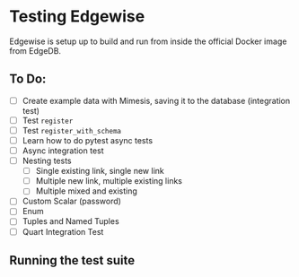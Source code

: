 # Testing Edgewise

Edgewise is setup up to build and run from inside the official Docker image from EdgeDB.

## To Do:
- [ ] Create example data with Mimesis, saving it to the database (integration test)
- [ ] Test `register`
- [ ] Test `register_with_schema`
- [ ] Learn how to do pytest async tests
- [ ] Async integration test
- [ ] Nesting tests
  - [ ] Single existing link, single new link
  - [ ] Multiple new link, multiple existing links
  - [ ] Multiple mixed and existing
- [ ] Custom Scalar (password)
- [ ] Enum
- [ ] Tuples and Named Tuples
- [ ] Quart Integration Test

## Running the test suite
